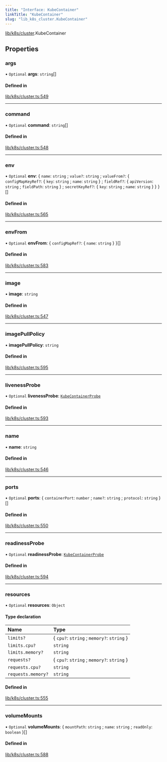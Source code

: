 ```yaml
---
title: "Interface: KubeContainer"
linkTitle: "KubeContainer"
slug: "lib_k8s_cluster.KubeContainer"
---
```


[lib/k8s/cluster](../modules/lib_k8s_cluster.md).KubeContainer

## Properties

### args

• `Optional` **args**: `string`[]

#### Defined in

[lib/k8s/cluster.ts:549](https://github.com/headlamp-k8s/headlamp/blob/1093c364/frontend/src/lib/k8s/cluster.ts#L549)

___

### command

• `Optional` **command**: `string`[]

#### Defined in

[lib/k8s/cluster.ts:548](https://github.com/headlamp-k8s/headlamp/blob/1093c364/frontend/src/lib/k8s/cluster.ts#L548)

___

### env

• `Optional` **env**: { `name`: `string` ; `value?`: `string` ; `valueFrom?`: { `configMapKeyRef?`: { `key`: `string` ; `name`: `string`  } ; `fieldRef?`: { `apiVersion`: `string` ; `fieldPath`: `string`  } ; `secretKeyRef?`: { `key`: `string` ; `name`: `string`  }  }  }[]

#### Defined in

[lib/k8s/cluster.ts:565](https://github.com/headlamp-k8s/headlamp/blob/1093c364/frontend/src/lib/k8s/cluster.ts#L565)

___

### envFrom

• `Optional` **envFrom**: { `configMapRef?`: { `name`: `string`  }  }[]

#### Defined in

[lib/k8s/cluster.ts:583](https://github.com/headlamp-k8s/headlamp/blob/1093c364/frontend/src/lib/k8s/cluster.ts#L583)

___

### image

• **image**: `string`

#### Defined in

[lib/k8s/cluster.ts:547](https://github.com/headlamp-k8s/headlamp/blob/1093c364/frontend/src/lib/k8s/cluster.ts#L547)

___

### imagePullPolicy

• **imagePullPolicy**: `string`

#### Defined in

[lib/k8s/cluster.ts:595](https://github.com/headlamp-k8s/headlamp/blob/1093c364/frontend/src/lib/k8s/cluster.ts#L595)

___

### livenessProbe

• `Optional` **livenessProbe**: [`KubeContainerProbe`](lib_k8s_cluster.KubeContainerProbe.md)

#### Defined in

[lib/k8s/cluster.ts:593](https://github.com/headlamp-k8s/headlamp/blob/1093c364/frontend/src/lib/k8s/cluster.ts#L593)

___

### name

• **name**: `string`

#### Defined in

[lib/k8s/cluster.ts:546](https://github.com/headlamp-k8s/headlamp/blob/1093c364/frontend/src/lib/k8s/cluster.ts#L546)

___

### ports

• `Optional` **ports**: { `containerPort`: `number` ; `name?`: `string` ; `protocol`: `string`  }[]

#### Defined in

[lib/k8s/cluster.ts:550](https://github.com/headlamp-k8s/headlamp/blob/1093c364/frontend/src/lib/k8s/cluster.ts#L550)

___

### readinessProbe

• `Optional` **readinessProbe**: [`KubeContainerProbe`](lib_k8s_cluster.KubeContainerProbe.md)

#### Defined in

[lib/k8s/cluster.ts:594](https://github.com/headlamp-k8s/headlamp/blob/1093c364/frontend/src/lib/k8s/cluster.ts#L594)

___

### resources

• `Optional` **resources**: `Object`

#### Type declaration

| Name | Type |
| :------ | :------ |
| `limits?` | { `cpu?`: `string` ; `memory?`: `string`  } |
| `limits.cpu?` | `string` |
| `limits.memory?` | `string` |
| `requests?` | { `cpu?`: `string` ; `memory?`: `string`  } |
| `requests.cpu?` | `string` |
| `requests.memory?` | `string` |

#### Defined in

[lib/k8s/cluster.ts:555](https://github.com/headlamp-k8s/headlamp/blob/1093c364/frontend/src/lib/k8s/cluster.ts#L555)

___

### volumeMounts

• `Optional` **volumeMounts**: { `mountPath`: `string` ; `name`: `string` ; `readOnly`: `boolean`  }[]

#### Defined in

[lib/k8s/cluster.ts:588](https://github.com/headlamp-k8s/headlamp/blob/1093c364/frontend/src/lib/k8s/cluster.ts#L588)

